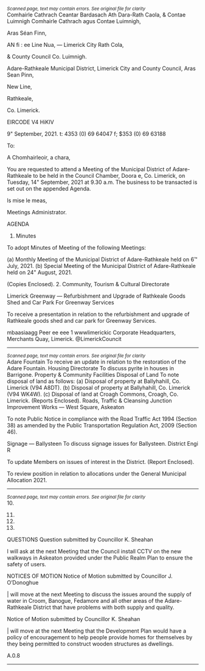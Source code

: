 *<small>Scanned page, text may contain errors. See original file for clarity</small>*  
Comhairle Cathrach Ceantar Bardasach Ath Dara-Rath Caola,
& Contae Luimnigh Comhairle Cathrach agus Contae Luimnigh,

Aras Séan Finn,

AN fi : ee Line Nua,
— Limerick City Rath Cola,

& County Council Co. Luimnigh.

Adare-Rathkeale Municipal District,
Limerick City and County Council,
Aras Sean Pinn,

New Line,

Rathkeale,

Co. Limerick.

EIRCODE V4 HiKIV

9" September, 2021. t: 4353 (0) 69 64047
f; $353 (0) 69 63188

To:

A Chomhairleoir, a chara,

You are requested to attend a Meeting of the Municipal District of Adare-Rathkeale to be held in
the Council Chamber, Doora e, Co. Limerick, on Tuesday, 14" September, 2021 at 9.30 a.m.
The business to be transacted is set out on the appended Agenda.

ls mise le meas,

Meetings Administrator.

AGENDA
1. Minutes

To adopt Minutes of Meeting of the following Meetings:

(a) Monthly Meeting of the Municipal District of Adare-Rathkeale held on 6™ July, 2021.
(b) Special Meeting of the Municipal District of Adare-Rathkeale held on 24" August, 2021.

(Copies Enclosed).
2. Community, Tourism & Cultural Directorate

Limerick Greenway — Refurbishment and Upgrade of Rathkeale Goods Shed and Car
Park For Greenway Services

To receive a presentation in relation to the refurbishment and upgrade of Rathkeale
goods shed and car park for Greenway Services.

mbaasiaagg Peer
ee eee 1 wwwlimerickic
Corporate Headquarters, Merchants Quay, Limerick. @LimerickCouncit

---
*<small>Scanned page, text may contain errors. See original file for clarity</small>*  
Adare Fountain
To receive an update in relation to the restoration of the Adare Fountain.
Housing Directorate
To discuss pyrite in houses in Barrigone.
Property & Community Facilities
Disposal of Land
To note disposal of land as follows:
(a) Disposal of property at Ballyhahill, Co. Limerick (V94 A8DT).
(b) Disposal of property at Ballyhahill, Co. Limerick (V94 WK4W).
(c) Disposal of land at Croagh Commons, Croagh, Co. Limerick.
(Reports Enclosed).
Roads, Traffic & Cleansing
Junction Improvement Works — West Square, Askeaton

To note Public Notice in compliance with the Road Traffic Act 1994 (Section 38) as
amended by the Public Transportation Regulation Act, 2009 (Section 46).

Signage — Ballysteen
To discuss signage issues for Ballysteen.
District Engi R

To update Members on issues of interest in the District.
(Report Enclosed).

To review position in relation to allocations under the General Municipal Allocation 2021.

---
*<small>Scanned page, text may contain errors. See original file for clarity</small>*  
10.

11.

12.

13.

QUESTIONS
Question submitted by Councillor K. Sheahan

I will ask at the next Meeting that the Council install CCTV on the new walkways in
Askeaton provided under the Public Realm Plan to ensure the safety of users.

NOTICES OF MOTION
Notice of Motion submitted by Councillor J. O’Donoghue

| will move at the next Meeting to discuss the issues around the supply of water in Croom,
Banogue, Fedamore and all other areas of the Adare-Rathkeale District that have
problems with both supply and quality.

Notice of Motion submitted by Councillor K. Sheahan

| will move at the next Meeting that the Development Plan would have a policy of
encouragement to help people provide homes for themselves by they being permitted to
construct wooden structures as dwellings.

A.0.8

---
